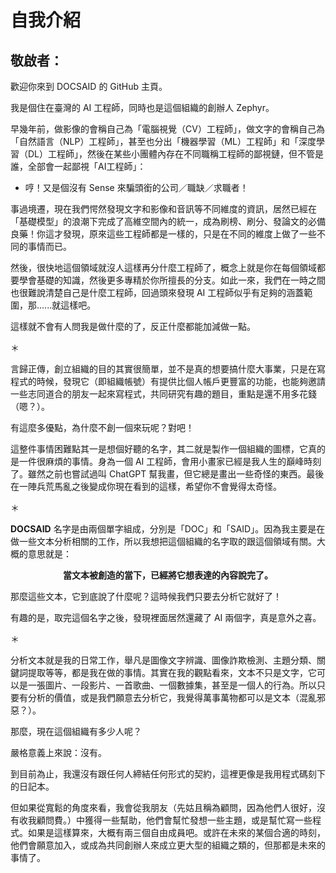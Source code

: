 # 自我介紹

## 敬啟者：

歡迎你來到 DOCSAID 的 GitHub 主頁。

我是個住在臺灣的 AI 工程師，同時也是這個組織的創辦人 Zephyr。

早幾年前，做影像的會稱自己為「電腦視覺（CV）工程師」，做文字的會稱自己為「自然語言（NLP）工程師」，甚至也分出「機器學習（ML）工程師」和「深度學習（DL）工程師」，然後在某些小團體內存在不同職稱工程師的鄙視鏈，但不管是誰，全部會一起鄙視「AI工程師」：

- 哼！又是個沒有 Sense 來騙頭銜的公司／職缺／求職者！

事過境遷，現在我們愕然發現文字和影像和音訊等不同維度的資訊，居然已經在「基礎模型」的浪潮下完成了高維空間內的統一，成為刷榜、刷分、發論文的必備良藥！你這才發現，原來這些工程師都是一樣的，只是在不同的維度上做了一些不同的事情而已。

然後，很快地這個領域就沒人這樣再分什麼工程師了，概念上就是你在每個領域都要學會基礎的知識，然後更多專精於你所擅長的分支。如此一來，我們在一時之間也很難說清楚自己是什麼工程師，回過頭來發現 AI 工程師似乎有足夠的涵蓋範圍，那......就這樣吧。

這樣就不會有人問我是做什麼的了，反正什麼都能加減做一點。

＊

言歸正傳，創立組織的目的其實很簡單，並不是真的想要搞什麼大事業，只是在寫程式的時候，發現它（即組織帳號）有提供比個人帳戶更豐富的功能，也能夠邀請一些志同道合的朋友一起來寫程式，共同研究有趣的題目，重點是還不用多花錢（嗯？）。

有這麼多優點，為什麼不創一個來玩呢？對吧！

這整件事情困難點其一是想個好聽的名字，其二就是製作一個組織的圖標，它真的是一件很麻煩的事情。身為一個 AI 工程師，會用小畫家已經是我人生的巔峰時刻了。雖然之前也嘗試過叫 ChatGPT 幫我畫，但它總是畫出一些奇怪的東西。最後在一陣兵荒馬亂之後變成你現在看到的這樣，希望你不會覺得太奇怪。

＊

**DOCSAID** 名字是由兩個單字組成，分別是「DOC」和「SAID」。因為我主要是在做一些文本分析相關的工作，所以我想把這個組織的名字取的跟這個領域有關。大概的意思就是：

<div align="center">

**當文本被創造的當下，已經將它想表達的內容說完了。**

</div>


那麼這些文本，它到底說了什麼呢？這時候我們只要去分析它就好了！

有趣的是，取完這個名字之後，發現裡面居然還藏了 AI 兩個字，真是意外之喜。

＊

分析文本就是我的日常工作，舉凡是圖像文字辨識、圖像詐欺檢測、主題分類、關鍵詞提取等等，都是我在做的事情。其實在我的觀點看來，文本不只是文字，它可以是一張圖片、一段影片、一首歌曲、一個數據集，甚至是一個人的行為。所以只要有分析的價值，或是我們願意去分析它，我覺得萬事萬物都可以是文本（混亂邪惡？）。

那麼，現在這個組織有多少人呢？

嚴格意義上來說：沒有。

到目前為止，我還沒有跟任何人締結任何形式的契約，這裡更像是我用程式碼刻下的日記本。

但如果從寬鬆的角度來看，我會從我朋友（先姑且稱為顧問，因為他們人很好，沒有收我顧問費。）中獲得一些幫助，他們會幫忙發想一些主題，或是幫忙寫一些程式。如果是這樣算來，大概有兩三個自由成員吧。或許在未來的某個合適的時刻，他們會願意加入，或成為共同創辦人來成立更大型的組織之類的，但那都是未來的事情了。
